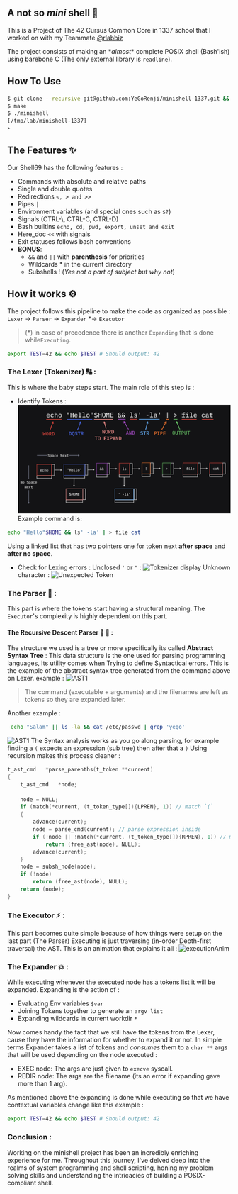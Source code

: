 ## A not so *mini* shell 🐚
This is a Project of The 42 Cursus Common Core in 1337 school that I worked on with my Teammate [@rlabbiz](https://github.com/rlabbiz)

The project consists of making an \**almost*\* complete POSIX shell (Bash'ish) using barebone C (The only external library is `readline`).

## How To Use 
```bash
$ git clone --recursive git@github.com:YeGoRenji/minishell-1337.git && cd minishell-1337
$ make
$ ./minishell
[/tmp/lab/minishell-1337]
➤
```

## The Features ✨
Our Shell69 has the following features :
- Commands with absolute and relative paths
- Single and double quotes
- Redirections `<, > and >>`
- Pipes `|`
- Environment variables (and special ones such as `$?`)
- Signals (CTRL-\\, CTRL-C, CTRL-D)
- Bash builtins `echo, cd, pwd, export, unset and exit`
- Here_doc `<<` with signals
- Exit statuses follows bash conventions
- **BONUS**:
  - `&&` and `||` with **parenthesis** for priorities
  - Wildcards \* in the current directory
  - Subshells ! (*Yes not a part of subject but why not*)

## How it works ⚙️

The project follows this pipeline to make the code as organized as possible : \
`Lexer` -> `Parser` -> `Expander` \*-> `Executor`

> (\*) in case of precedence there is another `Expanding` that is done while`Executing`.
```bash
export TEST=42 && echo $TEST # Should output: 42
```
### The Lexer (Tokenizer) 🔠 :
This is where the baby steps start.
The main role of this step is :
- Identify Tokens :
  ![Tokenizer display](https://raw.githubusercontent.com/YeGoRenji/minishell-1337/main/resources/Tokenizer.png)
  Example command is:
```bash
echo "Hello"$HOME && ls' -la' | > file cat
```
  Using a linked list that has two pointers one for token next **after space** and **after no space**.
- Check for Lexing errors :
    Unclosed `'` or `"` :
	![Tokenizer display](file:///Users/ael-amin/.TemporaryItems/folders.101100/TemporaryItems/(A%20Document%20Being%20Saved%20By%20screencaptureui)/Screen%20Shot%202024-07-13%20at%208.39.38%20PM.png)
	Unknown character :
	![Unexpected Token](file:///Users/ael-amin/.TemporaryItems/folders.101100/TemporaryItems/(A%20Document%20Being%20Saved%20By%20screencaptureui%202)/Screen%20Shot%202024-07-13%20at%208.42.20%20PM.png)
### The Parser 🧩 :
This part is where the tokens start having a structural meaning.
The `Executor`'s complexity is highly dependent on this part.
#### The Recursive Descent Parser 🌲 🔄 :
The structure we used is a tree or more specifically its called **Abstract Syntax Tree** :
This data structure is the one used for parsing programming languages, Its utility comes when Trying to define Syntactical errors.
This is the example of the abstract syntax tree generated from the command above on Lexer.
example :
 ![AST1](resources/AST.png)
> The command (executable + arguments) and the filenames are left as tokens so they are expanded later.

 Another example :
```bash
 echo "Salam" || ls -la && cat /etc/passwd | grep 'yego'
```
  ![AST1](resources/AST2.png)
The Syntax analysis works as you go along parsing, for example finding a `(` expects an expression (sub tree) then after that a `)`
Using recursion makes this process cleaner :
```c
t_ast_cmd	*parse_parenths(t_token **current)
{
	t_ast_cmd	*node;

	node = NULL;
	if (match(*current, (t_token_type[]){LPREN}, 1)) // match `(`
	{
		advance(current);
		node = parse_cmd(current); // parse expression inside
		if (!node || !match(*current, (t_token_type[]){RPREN}, 1)) // match `)`
			return (free_ast(node), NULL);
		advance(current);
	}
	node = subsh_node(node);
	if (!node)
		return (free_ast(node), NULL);
	return (node);
}
``` 
### The Executor  ⚡️ :
This part becomes quite simple because of how things were setup on the last part (The Parser)
Executing is just traversing (in-order Depth-first traversal) the AST.
This is an animation that explains it all :
 ![executionAnim](resources/execAnimation.gif)
### The Expander 💥  :
While executing whenever the executed node has a tokens list it will be expanded.
Expanding is the action of  :
- Evaluating Env variables `$var`
- Joining Tokens together to generate an `argv list`
- Expanding wildcards in current workdir `*`

Now comes handy the fact that we still have the tokens from the Lexer, cause they have the information for whether to expand it or not.
In simple terms Expander takes a list of tokens and *consumes* them to a `char **` args
that will be used depending on the node executed :
- EXEC node:  The args are just given to `execve` syscall.
- REDIR node: The args are the filename (its an error if expanding gave more than 1 arg).

As mentioned above the expanding is done while executing so that we have contextual variables change like this example :
```bash
export TEST=42 && echo $TEST # Should output: 42
```
### Conclusion   :
Working on the minishell project has been an incredibly enriching experience for me. Throughout this journey, I've delved deep into the realms of system programming and shell scripting, honing my problem solving skills and understanding the intricacies of building a POSIX-compliant shell.
